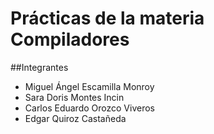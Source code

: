 # Prácticas de la materia Compiladores

##Integrantes

- Miguel Ángel Escamilla Monroy
- Sara Doris Montes Incin
- Carlos Eduardo Orozco Viveros
- Edgar Quiroz Castañeda
